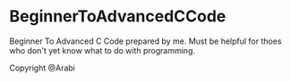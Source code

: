 # BeginnerToAdvancedCCode
Beginner To Advanced C Code prepared by me. Must be helpful for thoes who don't yet know what to do with programming.

Copyright @Arabi
